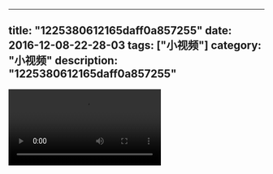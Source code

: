 
---
title: "1225380612165daff0a857255"
date: 2016-12-08-22-28-03
tags: ["小视频"]
category: "小视频"
description: "1225380612165daff0a857255"
---
<video src="http://ohtsqip0g.bkt.clouddn.com/1225380612165daff0a857255.mp4" controls="controls"></video>
